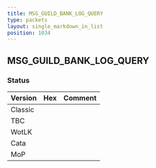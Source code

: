 ```yaml
---
title: MSG_GUILD_BANK_LOG_QUERY
type: packets
layout: single_markdown_in_list
position: 1034
---
```


## MSG_GUILD_BANK_LOG_QUERY

### Status

Version | Hex | Comment
---------- | ---------- | ----------
Classic |  |
TBC |  |
WotLK |  |
Cata |  |
MoP |  |